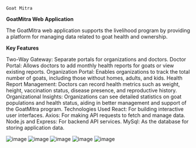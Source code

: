                                                                                   Goat Mitra


**GoatMitra Web Application**  

The GoatMitra web application supports the livelihood program by providing a platform for managing data related to goat health and ownership.

**Key Features**

Two-Way Gateway: Separate portals for organizations and doctors.
Doctor Portal: Allows doctors to add monthly health reports for goats or view existing reports.
Organization Portal: Enables organizations to track the total number of goats, including those without homes, adults, and kids.
Health Report Management: Doctors can record health metrics such as weight, height, vaccination status, disease presence, and reproductive history.
Organizational Insights: Organizations can see detailed statistics on goat populations and health status, aiding in better management and support of the GoatMitra program.
Technologies Used
React: For building interactive user interfaces.
Axios: For making API requests to fetch and manage data.
Node.js and Express: For backend API services.
MySql: As the database for storing application data.

![image](https://github.com/user-attachments/assets/2703a2dd-0720-4f92-9c6f-0d8295ef8c65)
![image](https://github.com/user-attachments/assets/a7f7d8df-0357-47fe-99b2-f1dfbbd5a887)
![image](https://github.com/user-attachments/assets/8d92ea9b-d945-46f0-a8c7-fd36d2bb8e2c)
![image](https://github.com/user-attachments/assets/68782742-bade-473d-b583-b5f85d316388)
![image](https://github.com/user-attachments/assets/b1204ab7-45a4-4c13-a6a7-fb899f8ff804)



